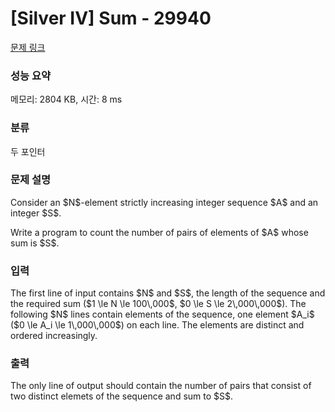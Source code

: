 # [Silver IV] Sum - 29940 

[문제 링크](https://www.acmicpc.net/problem/29940) 

### 성능 요약

메모리: 2804 KB, 시간: 8 ms

### 분류

두 포인터

### 문제 설명

<p>Consider an $N$-element strictly increasing integer sequence $A$ and an integer $S$.</p>

<p>Write a program to count the number of pairs of elements of $A$ whose sum is $S$.</p>

### 입력 

 <p>The first line of input contains $N$ and $S$, the length of the sequence and the required sum ($1 \le N \le 100\,000$, $0 \le S \le 2\,000\,000$). The following $N$ lines contain elements of the sequence, one element $A_i$ ($0 \le A_i \le 1\,000\,000$) on each line. The elements are distinct and ordered increasingly.</p>

### 출력 

 <p>The only line of output should contain the number of pairs that consist of two distinct elemets of the sequence and sum to $S$.</p>

